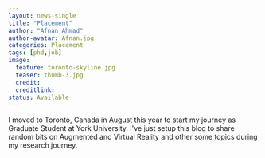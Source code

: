 ```yaml
---
layout: news-single
title: "Placement"
author: "Afnan Ahmad"
author-avatar: Afnan.jpg
categories: Placement
tags: [phd,job]
image:
  feature: toronto-skyline.jpg
  teaser: thumb-3.jpg
  credit:
  creditlink:
status: Available
---
```


I moved to Toronto, Canada in August this year to start my journey as Graduate Student at York University. I've just setup this blog to share random bits on Augmented and Virtual Reality and other some topics during my research journey.
